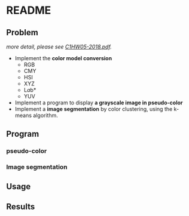 # README  

## Problem  
*more detail, please see [C1HW05-2018.pdf](./C1HW05-2018.pdf).*

* Implement the **color model conversion**
  * RGB
  * CMY
  * HSI
  * XYZ
  * L*a*b*
  * YUV
* Implement a program to display **a grayscale image in pseudo-color**
* Implement a **image segmentation** by color clustering, using the k-means algorithm.

## Program  
### pseudo-color  

### Image segmentation


## Usage  

## Results
